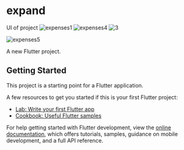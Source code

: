 # expand
UI of project
![expenses1](https://github.com/esraaehab333/expenses-app/assets/113993788/95c1e36f-11dc-4355-82ea-6a0e352afddc)
![expenses4](https://github.com/esraaehab333/expenses-app/assets/113993788/ec43098a-7e18-4937-a6b7-fa7e16da148e)
![3](https://github.com/esraaehab333/expenses-app/assets/113993788/32ca5bf6-d2a3-4c7a-b2ad-d03b6a2e6d21)

![expenses5](https://github.com/esraaehab333/expenses-app/assets/113993788/4cf4185e-d0b6-43af-bf25-c606b8793e72)


A new Flutter project.

## Getting Started

This project is a starting point for a Flutter application.

A few resources to get you started if this is your first Flutter project:

- [Lab: Write your first Flutter app](https://docs.flutter.dev/get-started/codelab)
- [Cookbook: Useful Flutter samples](https://docs.flutter.dev/cookbook)

For help getting started with Flutter development, view the
[online documentation](https://docs.flutter.dev/), which offers tutorials,
samples, guidance on mobile development, and a full API reference.
